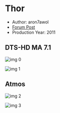# Thor

* Author: aron7awol
* [Forum Post](https://www.avsforum.com/threads/bass-eq-for-filtered-movies.2995212/post-56811710)
* Production Year: 2011

## DTS-HD MA 7.1

![img 0](https://i.imgur.com/8hrd0G5.jpg)

![img 1](https://i.imgur.com/yaNK1KV.jpg)

## Atmos

![img 2](https://i.imgur.com/yKsUiS1.jpg)

![img 3](https://i.imgur.com/hOaLgGe.png)


